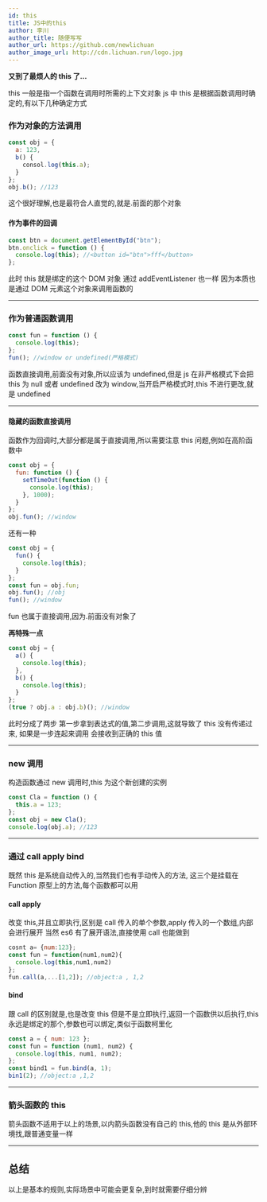 ```yaml
---
id: this
title: JS中的this
author: 李川
author_title: 随便写写
author_url: https://github.com/newlichuan
author_image_url: http://cdn.lichuan.run/logo.jpg
---
```


**又到了最烦人的 this 了...**

<!--truncate-->

this 一般是指一个函数在调用时所需的上下文对象 js 中 this 是根据函数调用时确定的,有以下几种确定方式

### 作为对象的方法调用

```js
const obj = {
  a: 123,
  b() {
    consol.log(this.a);
  }
};
obj.b(); //123
```

这个很好理解,也是最符合人直觉的,就是.前面的那个对象

#### 作为事件的回调

```js
const btn = document.getElementById("btn");
btn.onclick = function () {
  console.log(this); //<button id="btn">fff</button>
};
```

此时 this 就是绑定的这个 DOM 对象 通过 addEventListener 也一样
因为本质也是通过 DOM 元素这个对象来调用函数的

---

### 作为普通函数调用

```js
const fun = function () {
  console.log(this);
};
fun(); //window or undefined(严格模式)
```

函数直接调用,前面没有对象,所以应该为 undefined,但是 js 在非严格模式下会把 this 为
null 或者 undefined 改为 window,当开启严格模式时,this 不进行更改,就是 undefined

---

#### 隐藏的函数直接调用

函数作为回调时,大部分都是属于直接调用,所以需要注意 this 问题,例如在高阶函数中

```js
const obj = {
  fun: function () {
    setTimeOut(function () {
      console.log(this);
    }, 1000);
  }
};
obj.fun(); //window
```

还有一种

```js
const obj = {
  fun() {
    console.log(this);
  }
};
const fun = obj.fun;
obj.fun(); //obj
fun(); //window
```

fun 也属于直接调用,因为.前面没有对象了
 
**再特殊一点**

```js
const obj = {
  a() {
    console.log(this);
  },
  b() {
    console.log(this);
  }
};
(true ? obj.a : obj.b)(); //window
```

此时分成了两步 第一步拿到表达式的值,第二步调用,这就导致了 this 没有传递过来,
如果是一步连起来调用 会接收到正确的 this 值

---

### new 调用

构造函数通过 new 调用时,this 为这个新创建的实例

```js
const Cla = function () {
  this.a = 123;
};
const obj = new Cla();
console.log(obj.a); //123
```

---

### 通过 call apply bind

既然 this 是系统自动传入的,当然我们也有手动传入的方法,
这三个是挂载在 Function 原型上的方法,每个函数都可以用

#### call apply

改变 this,并且立即执行,区别是 call 传入的单个参数,apply 传入的一个数组,内部会进行展开
当然 es6 有了展开语法,直接使用 call 也能做到

```js
cosnt a= {num:123};
const fun = function(num1,num2){
  console.log(this,num1,num2)
};
fun.call(a,...[1,2]); //object:a , 1,2
```

#### bind

跟 call 的区别就是,也是改变 this 但是不是立即执行,返回一个函数供以后执行,this 永远是绑定的那个,参数也可以绑定,类似于函数柯里化

```js
const a = { num: 123 };
const fun = function (num1, num2) {
  console.log(this, num1, num2);
};
const bind1 = fun.bind(a, 1);
bin1(2); //object:a ,1,2
```

---

### 箭头函数的 this

箭头函数不适用于以上的场景,以内箭头函数没有自己的 this,他的 this 是从外部环境找,跟普通变量一样

---

## 总结

以上是基本的规则,实际场景中可能会更复杂,到时就需要仔细分辨
